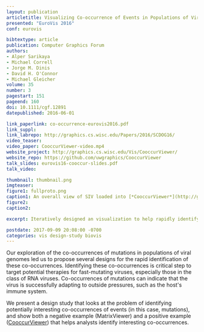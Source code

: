 ```yaml
--- 
layout: publication
articletitle: Visualizing Co-occurrence of Events in Populations of Viral Genome Sequences
presented: "EuroVis 2016"
conf: eurovis

bibtextype: article
publication: Computer Graphics Forum
authors: 
- Alper Sarikaya
- Michael Correll
- Jorge M. Dinis
- David H. O'Connor
- Michael Gleicher
volume: 35
number: 3
pagestart: 151
pageend: 160
doi: 10.1111/cgf.12891
datepublished: 2016-06-01

link_paperlink: co-occurrence-eurovis2016.pdf
link_suppl:
link_labrepo: http://graphics.cs.wisc.edu/Papers/2016/SCDOG16/
video_teaser: 
video_paper: CooccurViewer-video.mp4
website_project: http://graphics.cs.wisc.edu/Vis/CooccurViewer/
website_repo: https://github.com/uwgraphics/CooccurViewer
talk_slides: eurovis16-cooccur-slides.pdf
talk_video:

thumbnail: thumbnail.png
imgteaser:
figure1: fullproto.png
caption1: An overall view of SIV loaded into [*CooccurViewer*](http://graphics.cs.wisc.edu/Vis/CooccurViewer/).  Annotations (a) denote regions of the genome that have some biological context, and the overview (b) denotes positions of significant co-occurrence, summarizing three user-controlled metrics using color. The correlation diagrams (c) provide a representation of correlation between pairs of positions, and some details (d) about metric values.  The current position's summary of correlations (e) is given on the left, with small-multiple representations.  The sliders (f) control the thresholds for the interest metrics and filters the co-occurrences shown in the visualization.
figure2: 
caption2: 

excerpt: Iteratively designed an visualization to help rapidly identify co-occurrences of base-pair mutations in populations of viral genomes.

postdate: 2017-09-09 20:08:00 -0700
categories: vis design-study biovis
---
```


Our exploration of the co-occurrences of mutations in populations of viral genomes led us to propose several designs for the rapid identification of these co-occurrences. Identifying these co-occurrences is critical step to target potential therapies for fast-mutating viruses, especially those in the class of RNA viruses. Co-occurrences of mutations can indicate that the virus is successfully adapting to outside pressures, such as the host's immune system. 

We present a design study that looks at the problem of identifying potentially interesting co-occurrences of events (in this case, mutations), and show both a negative example (MatrixViewer) and a positive example ([CooccurViewer](http://graphics.cs.wisc.edu/Vis/CooccurViewer/)) that helps analysts identify interesting co-occurrences.
